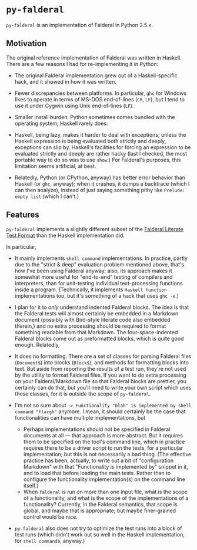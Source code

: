 `py-falderal`
=============

`py-falderal` is an implementation of Falderal in Python 2.5.x.

Motivation
----------

The original reference implementation of Falderal was written in Haskell.
There are a few reasons I had for re-implementing it in Python:

*   The original Falderal implementation grew out of a Haskell-specific hack,
    and it showed in how it was written.

*   Fewer discrepancies between platforms.  In particular, `ghc` for Windows
    likes to operate in terms of MS-DOS end-of-lines (`CR`, `LF`), but I tend
    to use it under Cygwin using Unix end-of-lines (`LF`).

*   Smaller install burden: Python sometimes comes bundled with the operating
    system; Haskell rarely does.

*   Haskell, being lazy, makes it harder to deal with exceptions; unless the
    Haskell expression is being evaluated both strictly and deeply, exceptions
    can slip by.  Haskell's facilities for forcing an expression to be
    evaluated strictly and deeply are rather hacky (last I checked, the most
    portable way to do so was to use `show`.)  For Falderal's purposes, this
    limitation seems artificial, at best.

*   Relatedly, Python (or CPython, anyway) has better error behavior than
    Haskell (or `ghc`, anyway); when it crashes, it dumps a backtrace (which I
    can then analyze), instead of just saying something pithy like `Prelude:
    empty list` (which I can't.)

Features
--------

`py-falderal` implements a slightly different subset of the
[Falderal Literate Test Format](Falderal_Literate_Test_Format.md) than
the Haskell implementation did.

In particular,

*   It mainly implements `shell command` implementations.  In practice, partly
    due to the "strict & deep" evaluation problem mentioned above, that's how
    I've been using Falderal anyway; also, its approach makes it somewhat more
    useful for "end-to-end" testing of compilers and interpreters, than for
    unit-testing individual text-processing functions inside a program.
    (Technically, it implements `Haskell function` implementations too, but it's
    something of a hack that uses `ghc -e`.)

*   I plan for it to *only* understand indented Falderal blocks.  The idea is
    that the Falderal tests will almost certainly be embedded in a Markdown
    document (possibly with Bird-style literate code also embedded therein,)
    and no extra processing should be required to format something readable
    from that Markdown.  The four-space-indented Falderal blocks come out as
    preformatted blocks, which is quite good enough.  Relatedly,

*   It does no formatting.  There are a set of classes for parsing Falderal
    files (`Document`s) into blocks (`Block`s), and methods for formatting
    blocks into text.  But aside from reporting the results of a test run,
    they're not used by the utility to format Falderal files.  If you want to
    do extra processing on your Falderal/Markdown file so that Falderal
    blocks are prettier, you certainly can do that, but you'll need to write
    your own script which uses these classes, for it is outside the scope of
    `py-falderal`.

*   I'm not so sure about `-> Functionality "blah" is implemented by shell
    command "flargh"` anymore.  I mean, it should certainly be the case that
    functionalities can have multiple implementations, but
    
    *   Perhaps implementations should not be specified in Falderal documents
        at all — that approach is more abstract.  But it requires them to be
        specified on the tool's command line, which in practice requires there
        to be a driver script to run the tests, for a particular implementation;
        but this is not necessarily a bad thing.  (The effective practice has
        been, actually, to write out a bit of "configuration Markdown" with
        that "Functionality is implemented by" snippet in it, and to load that
        before loading the main tests.  Rather than to configure the functionality
        implementation(s) on the command line itself.)
    *   When `falderal` is run on more than one input file, what is the scope
        of a functionality, and what is the scope of the implementations of a
        functionality?  Currently, in the Falderal semantics, that scope is
        global, and maybe that is appropriate; but maybe finer-grained control
        would be nice.

*   `py-falderal` also does not try to optimize the test runs into a block of
    test runs (which didn't work out so well in the Haskell implementation,
    for `shell command`s, anyway.)
